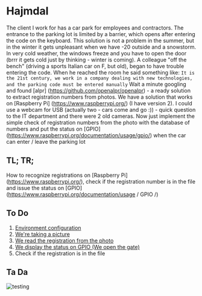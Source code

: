 # Hajmdal

The client I work for has a car park for employees and contractors.
The entrance to the parking lot is limited by a barrier, which opens after entering the code on the keyboard.
This solution is not a problem in the summer, but in the winter it gets unpleasant when we have -20 outside and a snowstorm.
In very cold weather, the windows freeze and you have to open the door (brrr it gets cold just by thinking - winter is coming).
A colleague "off the bench" (driving a sports Italian car on F, but old), began to have trouble entering the code.
When he reached the room he said something like:
`It is the 21st century, we work in a company dealing with new technologies, and the parking code must be entered manually`
Wait a minute googling and found [alpr] (https://github.com/openalpr/openalpr) - a ready solution to extract registration numbers from photos.
We have a solution that works on [Raspberry Pi] (https://www.raspberrypi.org/) (I have version 2).
I could use a webcam for USB (actually two - cars come and go :)) - quick question to the IT department and there were 2 old cameras.
Now just implement the simple check of registration numbers from the photo with the database of numbers and put the status on [GPIO] (https://www.raspberrypi.org/documentation/usage/gpio/) when the car can enter / leave the parking lot

## TL; TR;

How to recognize registrations on [Raspberry Pi] (https://www.raspberrypi.org/), check if the registration number is in the file and issue the status on [GPIO] (https://www.raspberrypi.org/documentation/usage / GPIO /)

## To Do

1. [Environment configuration](gitlab-runner)
2. [We're taking a picture](take-a-photo.md)
3. [We read the registration from the photo](read-the-plates.md)
4. [We display the status on GPIO (We open the gate)](open-gate.md)
5. Check if the registration is in the file

## Ta Da

![testing](testing.gif)
